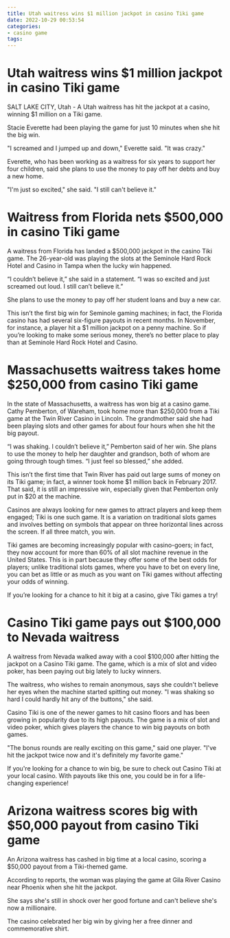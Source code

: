 ```yaml
---
title: Utah waitress wins $1 million jackpot in casino Tiki game
date: 2022-10-29 00:53:54
categories:
- casino game
tags:
---
```



#  Utah waitress wins $1 million jackpot in casino Tiki game

SALT LAKE CITY, Utah - A Utah waitress has hit the jackpot at a casino, winning $1 million on a Tiki game.

Stacie Everette had been playing the game for just 10 minutes when she hit the big win.

"I screamed and I jumped up and down," Everette said. "It was crazy."

Everette, who has been working as a waitress for six years to support her four children, said she plans to use the money to pay off her debts and buy a new home.

"I'm just so excited," she said. "I still can't believe it."

#  Waitress from Florida nets $500,000 in casino Tiki game

A waitress from Florida has landed a $500,000 jackpot in the casino Tiki game. The 26-year-old was playing the slots at the Seminole Hard Rock Hotel and Casino in Tampa when the lucky win happened.

“I couldn’t believe it,” she said in a statement. “I was so excited and just screamed out loud. I still can’t believe it.”

She plans to use the money to pay off her student loans and buy a new car.

This isn’t the first big win for Seminole gaming machines; in fact, the Florida casino has had several six-figure payouts in recent months. In November, for instance, a player hit a $1 million jackpot on a penny machine. So if you’re looking to make some serious money, there’s no better place to play than at Seminole Hard Rock Hotel and Casino.

#  Massachusetts waitress takes home $250,000 from casino Tiki game

In the state of Massachusetts, a waitress has won big at a casino game. Cathy Pemberton, of Wareham, took home more than $250,000 from a Tiki game at the Twin River Casino in Lincoln. The grandmother said she had been playing slots and other games for about four hours when she hit the big payout.

“I was shaking. I couldn’t believe it,” Pemberton said of her win. She plans to use the money to help her daughter and grandson, both of whom are going through tough times. “I just feel so blessed,” she added.

This isn’t the first time that Twin River has paid out large sums of money on its Tiki game; in fact, a winner took home $1 million back in February 2017. That said, it is still an impressive win, especially given that Pemberton only put in $20 at the machine.

Casinos are always looking for new games to attract players and keep them engaged; Tiki is one such game. It is a variation on traditional slots games and involves betting on symbols that appear on three horizontal lines across the screen. If all three match, you win.

Tiki games are becoming increasingly popular with casino-goers; in fact, they now account for more than 60% of all slot machine revenue in the United States. This is in part because they offer some of the best odds for players; unlike traditional slots games, where you have to bet on every line, you can bet as little or as much as you want on Tiki games without affecting your odds of winning.

If you’re looking for a chance to hit it big at a casino, give Tiki games a try!

#  Casino Tiki game pays out $100,000 to Nevada waitress

A waitress from Nevada walked away with a cool $100,000 after hitting the jackpot on a Casino Tiki game. The game, which is a mix of slot and video poker, has been paying out big lately to lucky winners.

The waitress, who wishes to remain anonymous, says she couldn't believe her eyes when the machine started spitting out money. "I was shaking so hard I could hardly hit any of the buttons," she said.

Casino Tiki is one of the newer games to hit casino floors and has been growing in popularity due to its high payouts. The game is a mix of slot and video poker, which gives players the chance to win big payouts on both games.

"The bonus rounds are really exciting on this game," said one player. "I've hit the jackpot twice now and it's definitely my favorite game."

If you're looking for a chance to win big, be sure to check out Casino Tiki at your local casino. With payouts like this one, you could be in for a life-changing experience!

#  Arizona waitress scores big with $50,000 payout from casino Tiki game

An Arizona waitress has cashed in big time at a local casino, scoring a $50,000 payout from a Tiki-themed game.

According to reports, the woman was playing the game at Gila River Casino near Phoenix when she hit the jackpot.

She says she's still in shock over her good fortune and can't believe she's now a millionaire.

The casino celebrated her big win by giving her a free dinner and commemorative shirt.